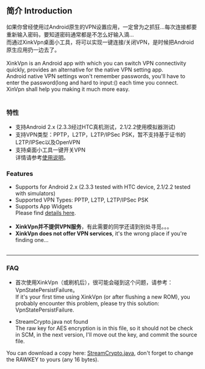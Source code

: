 ## 简介 Introduction ##
如果你曾经使用过Android原生的VPN设置应用，一定曾为之抓狂...每次连接都要重新输入密码，要知道密码通常都是不怎么好输入滴...<br>
而通过XinkVpn桌面小工具，将可以实现一键连接/关闭VPN，是时候把Android原生应用扔一边去了。<br>
<br>
XinkVpn is an Android app with which you can switch VPN connectivity quickly, provides an alternative for the native VPN setting app. <br>
Android native VPN settings won't remember passwords, you'll have to enter the password(long and hard to input:() each time you connect.<br>
XinVpn shall help you making it much more easy.<br>
<br>
<h3>特性</h3>
<ul><li>支持Android 2.x (2.3.3经过HTC真机测试，2.1/2.2使用模拟器测试)<br>
</li><li>支持VPN类型：PPTP，L2TP，L2TP/IPSec PSK，暂不支持基于证书的L2TP/IPSec以及OpenVPN<br>
</li><li>支持桌面小工具一键开关VPN<br>
详情请参考<a href='usage.md'>使用说明</a>。</li></ul>

<h3>Features</h3>
<ul><li>Supports for Android 2.x (2.3.3 tested with HTC device, 2.1/2.2 tested with simulators)<br>
</li><li>Supported VPN Types: PPTP, L2TP, L2TP/IPSec PSK<br>
</li><li>Supports App Widgets<br>
Please find <a href='usage.md'>details here</a>.<br>
<br>
</li><li><b>XinkVpn并不提供VPN服务</b>，有此需要的同学还请到别处寻觅。。。<br>
</li><li><b>XinkVpn does not offer VPN services</b>, it's the wrong place if you're finding one...<br>
<br></li></ul>

<hr />

<h3>FAQ</h3>
<ul><li>首次使用XinkVpn（或刷机后），很可能会碰到这个问题，请参考：VpnStatePersistFailure。<br>
If it's your first time using XinkVpn (or after flushing a new ROM), you probably encounter this problem, please try this solution: VpnStatePersistFailure.</li></ul>

<ul><li>StreamCrypto.java not found<br>
The raw key for AES encryption is in this file, so it should not be check in SCM, in the next version, I'll move out the key, and commit the source file.</li></ul>

You can download a copy here: <a href='http://xinkvpn.googlecode.com/issues/attachment?aid=110001000&name=StreamCrypto.java&token=MrUKbaaDo0XRj8e-8eKhqQ5HMXg%3A1332583907098'>StreamCrypto.java</a>, don't forget to change the RAWKEY to yours (any 16 bytes).